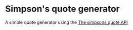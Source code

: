 # Simpson's quote generator
A simple quote generator using the [The simpsons quote API](https://thesimpsonsquoteapi.glitch.me/)
